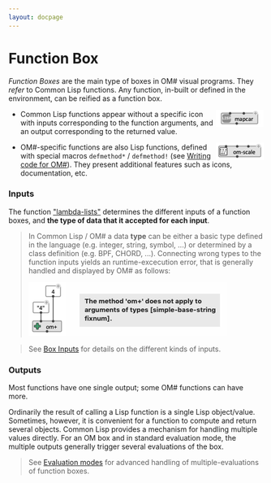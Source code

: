 ```yaml
---
layout: docpage
---
```


# Function Box

_Function Boxes_ are the main type of boxes in OM# visual programs. They _refer_ to Common Lisp functions.
Any function, in-built or defined in the environment, can be reified as a function box.

<img src="./images/box-lisp-fun.png" align="right">

- Common Lisp functions appear without a specific icon with inputs corresponding to the function arguments, and an output corresponding to the returned value.

<img src="./images/box-om-fun.png" align="right">

- OM#-specific functions are also Lisp functions, defined with special macros `defmethod*` / `defmethod!` (see [Writing code for OM#](write-code)). They present additional features such as icons, documentation, etc. 

### Inputs

The function ["lambda-lists"](http://www.lispworks.com/documentation/HyperSpec/Body/03_da.htm) determines the different inputs of a function boxes, and **the type of data that it accepted for each input**.

> In Common Lisp / OM# a data **type** can be either a basic type defined in the language (e.g. integer, string, symbol, ...) or determined by a class definition (e.g. BPF, CHORD, ...). Connecting wrong types to the function inputs yields an runtime-excecution error, that is generally handled and displayed by OM# as follows:      
>
> <img src="./images/type-error.png">

> See [Box Inputs](box-inputs) for details on the different kinds of inputs.



### Outputs

Most functions have one single output; some OM# functions can have more. 

Ordinarily the result of calling a Lisp function is a single Lisp object/value. Sometimes, however, it is convenient for a function to compute and return several objects. Common Lisp provides a mechanism for handling multiple values directly. For an OM box and in standard evaluation mode, the multiple outputs generally trigger several evaluations of the box.

> See [Evaluation modes](eval-modes) for advanced handling of multiple-evaluations of function boxes.

